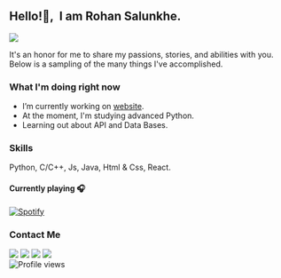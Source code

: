 ## Hello!👋,&nbsp; I am Rohan Salunkhe.
<img src="https://encrypted-tbn0.gstatic.com/images?q=tbn:ANd9GcTwjxK1Skybafj-TL5mEC-_CJp5xwexjgiVPg&usqp=CAU"/>

It's an honor for me to share my passions, stories, and abilities with you. Below is a sampling of the many things I've accomplished.

### What I'm doing right now
- I’m currently working on [website](https://rohan.ml).
- At the moment, I'm studying advanced Python.
- Learning out about API and Data Bases.


### Skills 
Python, C/C++, Js, Java, Html & Css, React.

#### Currently playing 🎧
[![Spotify](https://amrohann.vercel.app/api/spotify)](https://open.spotify.com/user/kgzfm4xv0udlhp30f5dhy2uci)

### Contact Me
[<img src="https://img.icons8.com/nolan/30/instagram-new.png"/>](https://www.instagram.com/amrohann) 
[<img src="https://img.icons8.com/nolan/30/telegram-app.png"/>](https://t.me/amrohan)
[<img src="https://img.icons8.com/nolan/30/twitter.png"/>](https://twitter.com/amrohann) 
[<img src="https://img.icons8.com/nolan/30/github.png"/>](https://github.com/amrohan)\
![Profile views](https://gpvc.arturio.dev/amrohan) 
